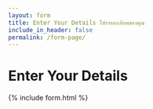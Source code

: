 ```yaml
---
layout: form
title: Enter Your Details ใส่รายละเอียดของคุณ
include_in_header: false
permalink: /form-page/
---
```


# Enter Your Details

{% include form.html %}
